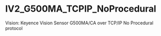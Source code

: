 # IV2_G500MA_TCPIP_NoProcedural
Vision: Keyence Vision Sensor G500MA/CA over TCP/IP No Procedural protocol
